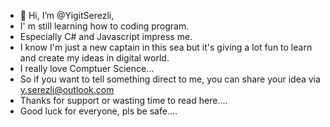 - 👋 Hi, I’m @YigitSerezli,
- I' m still learning how to coding program.
- Especially C# and Javascript impress me.
- I know I'm just a new captain in this sea but it's giving a lot fun to learn and create my ideas in digital world.
- I really love Comptuer Science...
- So if you want to tell something direct to me, you can share your idea via y.serezli@outlook.com
- Thanks for support or wasting time to read here....
- Good luck for everyone, pls be safe....
<!---
YigitSerezli/YigitSerezli is a ✨ special ✨ repository because its `README.md` (this file) appears on your GitHub profile.
You can click the Preview link to take a look at your changes.
--->
